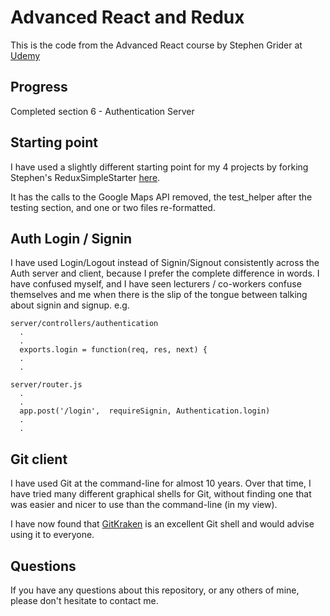 # Advanced React and Redux

This is the code from the Advanced React course by Stephen Grider at
[Udemy](https://www.udemy.com/react-redux-tutorial/)

## Progress

Completed section 6 - Authentication Server

## Starting point

I have used a slightly different starting point for my 4 projects by
forking Stephen's ReduxSimpleStarter
[here](https://github.com/JulianNicholls/ReduxSimpleStarter).

It has the calls to the Google Maps API removed, the test_helper after the
testing section, and one or two files re-formatted.

## Auth Login / Signin

I have used Login/Logout instead of Signin/Signout consistently across the
Auth server and client, because I prefer the complete difference in words.
I have confused myself, and I have seen lecturers / co-workers confuse
themselves and me when there is the slip of the tongue between talking
about signin and signup. e.g.

```
server/controllers/authentication
  .
  .
  exports.login = function(req, res, next) {
  .
  .

server/router.js
  .
  .
  app.post('/login',  requireSignin, Authentication.login)
  .
  .
```

## Git client

I have used Git at the command-line for almost 10 years.
Over that time, I have tried many different graphical shells for Git,
without finding one that was easier and nicer to use than the command-line
(in my view).

I have now found that [GitKraken](https://www.gitkraken.com) is an excellent
Git shell and would advise using it to everyone.

## Questions

If you have any questions about this repository, or any others of mine, please
don't hesitate to contact me.

